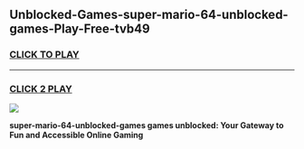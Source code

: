 
## Unblocked-Games-super-mario-64-unblocked-games-Play-Free-tvb49
<h3>
<a href="https://premium76.site?title=super-mario-64-unblocked-games&ref=18A">CLICK TO PLAY</a></h3>
<hr>

<h3>
<a href="https://premium76.site?title=super-mario-64-unblocked-games&ref=18A">CLICK 2 PLAY</a>
  
</h3>

<a href="https://premium76.site?title=super-mario-64-unblocked-games&ref=18A"><img src="https://clearcache.store/games.png"></a>


**super-mario-64-unblocked-games games unblocked: Your Gateway to Fun and Accessible Online Gaming**
